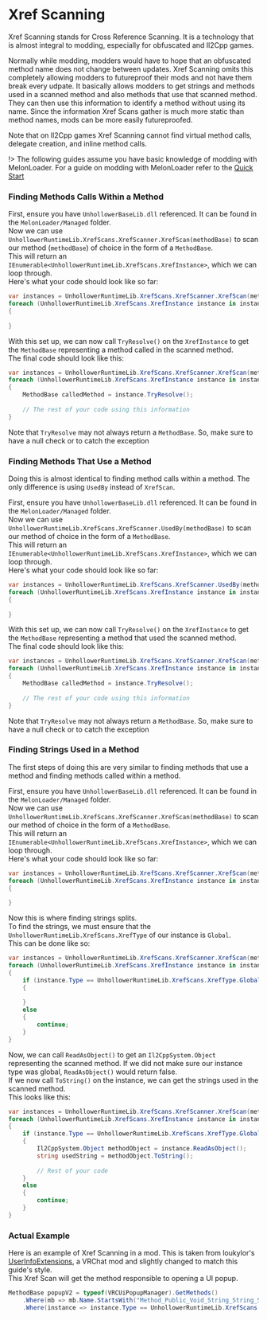 # Xref Scanning

Xref Scanning stands for Cross Reference Scanning. It is a technology that is almost integral to modding, especially for obfuscated and Il2Cpp games.

Normally while modding, modders would have to hope that an obfuscated method name does not change between updates.
Xref Scanning omits this completely allowing modders to futureproof their mods and not have them break every udpate.
It basically allows modders to get strings and methods used in a scanned method and also methods that use that scanned method.
They can then use this information to identify a method without using its name. 
Since the information Xref Scans gather is much more static than method names, mods can be more easily futureproofed.

Note that on Il2Cpp games Xref Scanning cannot find virtual method calls, delegate creation, and inline method calls.

!> The following guides assume you have basic knowledge of modding with MelonLoader. For a guide on modding with MelonLoader refer to the [Quick Start](https://melonwiki.xyz/#/modders/quickstart)

### Finding Methods Calls Within a Method

First, ensure you have `UnhollowerBaseLib.dll` referenced. It can be found in the `MelonLoader/Managed` folder.<br>
Now we can use `UnhollowerRuntimeLib.XrefScans.XrefScanner.XrefScan(methodBase)` to scan our method (`methodBase`) of choice in the form of a `MethodBase`.<br>
This will return an `IEnumerable<UnhollowerRuntimeLib.XrefScans.XrefInstance>`, which we can loop through.<br>
Here's what your code should look like so far:
```cs
var instances = UnhollowerRuntimeLib.XrefScans.XrefScanner.XrefScan(methodBase);
foreach (UnhollowerRuntimeLib.XrefScans.XrefInstance instance in instances) 
{
    
}
```

With this set up, we can now call `TryResolve()` on the `XrefInstance` to get the `MethodBase` representing a method called in the scanned method.<br>
The final code should look like this:
```cs
var instances = UnhollowerRuntimeLib.XrefScans.XrefScanner.XrefScan(methodBase);
foreach (UnhollowerRuntimeLib.XrefScans.XrefInstance instance in instances) 
{
    MethodBase calledMethod = instance.TryResolve();
    
    // The rest of your code using this information
}
```
Note that `TryResolve` may not always return a `MethodBase`. So, make sure to have a null check or to catch the exception

### Finding Methods That Use a Method

Doing this is almost identical to finding method calls within a method. The only difference is using `UsedBy` instead of `XrefScan`.

First, ensure you have `UnhollowerBaseLib.dll` referenced. It can be found in the `MelonLoader/Managed` folder.<br>
Now we can use `UnhollowerRuntimeLib.XrefScans.XrefScanner.UsedBy(methodBase)` to scan our method of choice in the form of a `MethodBase`.<br>
This will return an `IEnumerable<UnhollowerRuntimeLib.XrefScans.XrefInstance>`, which we can loop through.<br>
Here's what your code should look like so far:
```cs
var instances = UnhollowerRuntimeLib.XrefScans.XrefScanner.UsedBy(methodBase);
foreach (UnhollowerRuntimeLib.XrefScans.XrefInstance instance in instances) 
{
    
}
```

With this set up, we can now call `TryResolve()` on the `XrefInstance` to get the `MethodBase` representing a method that used the scanned method.<br>
The final code should look like this:
```cs
var instances = UnhollowerRuntimeLib.XrefScans.XrefScanner.XrefScan(methodBase);
foreach (UnhollowerRuntimeLib.XrefScans.XrefInstance instance in instances) 
{
    MethodBase calledMethod = instance.TryResolve();
    
    // The rest of your code using this information
}
```
Note that `TryResolve` may not always return a `MethodBase`. So, make sure to have a null check or to catch the exception

### Finding Strings Used in a Method

The first steps of doing this are very similar to finding methods that use a method and finding methods called within a method.

First, ensure you have `UnhollowerBaseLib.dll` referenced. It can be found in the `MelonLoader/Managed` folder.<br>
Now we can use `UnhollowerRuntimeLib.XrefScans.XrefScanner.XrefScan(methodBase)` to scan our method of choice in the form of a `MethodBase`.<br>
This will return an `IEnumerable<UnhollowerRuntimeLib.XrefScans.XrefInstance>`, which we can loop through.<br>
Here's what your code should look like so far:
```cs
var instances = UnhollowerRuntimeLib.XrefScans.XrefScanner.XrefScan(methodBase);
foreach (UnhollowerRuntimeLib.XrefScans.XrefInstance instance in instances) 
{
    
}
```

Now this is where finding strings splits.<br>
To find the strings, we must ensure that the `UnhollowerRuntimeLib.XrefScans.XrefType` of our instance is `Global`.<br>
This can be done like so:
```cs
var instances = UnhollowerRuntimeLib.XrefScans.XrefScanner.XrefScan(methodBase);
foreach (UnhollowerRuntimeLib.XrefScans.XrefInstance instance in instances) 
{
    if (instance.Type == UnhollowerRuntimeLib.XrefScans.XrefType.Global)
    {
        
    }
    else
    {
        continue;
    }
}
```

Now, we can call `ReadAsObject()` to get an `Il2CppSystem.Object` representing the scanned method. 
If we did not make sure our instance type was global, `ReadAsObject()` would return false.<br>
If we now call `ToString()` on the instance, we can get the strings used in the scanned method.<br>
This looks like this:
```cs
var instances = UnhollowerRuntimeLib.XrefScans.XrefScanner.XrefScan(methodBase);
foreach (UnhollowerRuntimeLib.XrefScans.XrefInstance instance in instances) 
{
    if (instance.Type == UnhollowerRuntimeLib.XrefScans.XrefType.Global)
    {
        Il2CppSystem.Object methodObject = instance.ReadAsObject();
        string usedString = methodObject.ToString();
        
        // Rest of your code
    }
    else
    {
        continue;
    }
}
```

### Actual Example

Here is an example of Xref Scanning in a mod. This is taken from loukylor's [UserInfoExtensions](https://github.com/loukylor/UserInfoExtensions/blob/main/Utilities.cs), a VRChat mod and slightly changed to match this guide's style.<br>
This Xref Scan will get the method responsible to opening a UI popup.
```cs
MethodBase popupV2 = typeof(VRCUiPopupManager).GetMethods()
    .Where(mb => mb.Name.StartsWith("Method_Public_Void_String_String_String_Action_Action_1_VRCUiPopup_") && !mb.Name.Contains("PDM") && UnhollowerRuntimeLib.XrefScans.XrefScanner.XrefScan(mb) // Filter out certain methods using basic reflection and start the Xref Scan
    .Where(instance => instance.Type == UnhollowerRuntimeLib.XrefScans.XrefType.Global && instance.ReadAsObject().ToString() == "UserInterface/MenuContent/Popups/StandardPopupV2").Any()).First() // Check for the string "UserInterface/MenuContent/Popups/StandardPopupV2" in the method using Xref Scanning
```            
